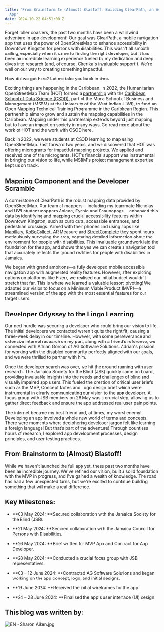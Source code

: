 ```yaml
---
title: 'From Brainstorm to (Almost) Blastoff: Building ClearPath, an Accessible Navigation
  App'
date: 2024-10-22 04:51:00 Z
---
```


Forget roller coasters, the past two months have been a whirlwind adventure in app development! Our goal was ClearPath, a mobile navigation app that uses the power of OpenStreetMap to enhance accessibility in Downtown Kingston for persons with disabilities. This wasn't all smooth sailing, especially when it came to finding the right developer, but it has been an incredible learning experience fueled by my dedication and deep dives into research (and, of course, Cherika's invaluable support!). We're well on our way to creating something impactful.

How did we get here? Let me take you back in time.

Exciting things are happening in the Caribbean. In 2022, the Humanitarian OpenStreetMap Team (HOT) formed a [partnership](https://www.hotosm.org/updates/announcement-of-hot-and-caribbean-school-of-data-partnership-open-mapping-technical-training-in-the-caribbean-region/) with the [Caribbean School of Data Science (CSOD)](https://coi-csod.org/), part of the Mona School of Business and Management (MSBM) at the University of the West Indies (UWI), to fund an Open Mapping Technical Training Programme in the Caribbean Region. This partnership aims to grow and sustain the mapping capabilities in the Caribbean. Mapping under this partnership extends beyond just mapping but to have an impact on society in many ways. Go read more about the work of [HOT](https://www.hotosm.org/what-we-do) and the work with CSOD [here](https://www.hotosm.org/updates/catalyzing-impact-inaugural-micro-grants-by-hot-and-csod/).

Back in 2022, we were students at CSOD learning to map using OpenStreetMap. Fast forward two years, and we discovered that HOT was offering microgrants for impactful mapping projects. We applied and received one of the microgrants. HOT’s financial support was instrumental in bringing our vision to life, while MSBM's project management expertise kept us on track.

## **Mapping Component and the Developer Scramble**

A cornerstone of ClearPath is the robust mapping data provided by OpenStreetMap. Our team of mappers— including my teammate Nicholas and UWI student mappers Aniece, Eyanie and Shaunapage— enhanced this data by identifying and mapping crucial accessibility features within Downtown Kingston, such as curb cuts, accessible entrances, and pedestrian crossings. Armed with their phones and using apps like [Mapillary](https://www.mapillary.com/), [KoBoCollect](https://www.kobotoolbox.org/), AR Measure and [StreetComplete](https://streetcomplete.app/) they spent hours meticulously surveying the area, capturing detailed information about the environment for people with disabilities. This invaluable groundwork laid the foundation for the app, and shows that yes we can create a navigation tool that accurately reflects the ground realities for people with disabilities in Jamaica.

We began with grand ambitions—a fully developed mobile accessible navigation app with augmented reality features. However, after exploring options on platforms like Fiverr, we realised our initial budget wouldn't stretch that far. This is where we learned a valuable lesson: pivoting! We adapted our vision to focus on a Minimum Viable Product (MVP)—a streamlined version of the app with the most essential features for our target users.

## **Developer Odyssey to the Lingo Learning**

Our next hurdle was securing a developer who could bring our vision to life. The initial developers we contacted weren't quite the right fit, causing a three-week delay in our timeline. However, with some perseverance and extensive internet research on my part, along with a friend's reference, we connected with Adrian Gordon of AG Software Solutions. Adrian's passion for working with the disabled community perfectly aligned with our goals, and we were thrilled to partner with him.

Once the developer search was over, we hit the ground running with user research. The Jamaica Society for the Blind (JSB) quickly came on board, providing invaluable insights into the needs and challenges of blind and visually impaired app users. This fueled the creation of critical user briefs such as the MVP, Concept Notes and Logo design brief which were instrumental in clearly communicating our vision to the app developer. A focus group with JSB members on 28 May was a crucial step, allowing us to gather direct feedback and ensure the app addressed real user pain points.

The internet became my best friend and, at times, my worst enemy!. Developing an app involved a whole new world of terms and concepts. There were moments where deciphering developer jargon felt like learning a foreign language! But that's part of the adventure! Through countless hours of research, I explored app development processes, design principles, and user testing practices.

## **From Brainstorm to (Almost) Blastoff!**

While we haven't launched the full app yet, these past two months have been an incredible journey. We've refined our vision, built a solid foundation with the MVP in progress, and I've gained a wealth of knowledge. The road has had a few unexpected turns, but we're excited to continue building something that will make a real difference.

## **Key Milestones:**

* **03 May 2024: **Secured collaboration with the Jamaica Society for the Blind (JSB).

* **21 May 2024: **Secured collaboration with the Jamaica Council for Persons with Disabilities.

* **26 May 2024: **Brief written for MVP App and Contract for App Developer.

* **28 May 2024: **Conducted a crucial focus group with JSB representatives.

* **03 – 12 June 2024: **Contracted AG Software Solutions and began working on the app concept, logo, and initial designs.

* **19 June 2024: **Received the initial wireframes for the app.

* **24 – 28 June 2024: **Finalised the app's user interface (UI) design.

## This blog was written by:

![EN - Sharon Aiken.jpg](/uploads/EN%20-%20Sharon%20Aiken.jpg)